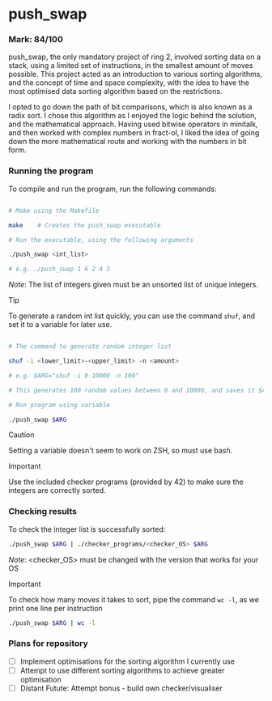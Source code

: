 # push_swap

### Mark: 84/100

push_swap, the only mandatory project of ring 2, involved sorting data on a stack, using a limited set of instructions, in the smallest amount of moves possible. This project acted as an introduction to various sorting algorithms, and the concept of time and space complexity, with the idea to have the most optimised data sorting algorithm based on the restrictions.

I opted to go down the path of bit comparisons, which is also known as a radix sort. I chose this algorithm as I enjoyed the logic behind the solution, and the mathematical approach. Having used bitwise operators in minitalk, and then worked with complex numbers in fract-ol, I liked the idea of going down the more mathematical route and working with the numbers in bit form.

### Running the program

To compile and run the program, run the following commands:

```bash

# Make using the Makefile

make	# Creates the push_swap executable

# Run the executable, using the following arguments

./push_swap <int_list>

# e.g. ./push_swap 1 6 2 4 3
```

_Note_: The list of integers given must be an unsorted list of unique integers.

> [!TIP]
> To generate a random int list quickly, you can use the command `shuf`, and set it to a variable for later use.

```bash

# The command to generate random integer list

shuf -i <lower_limit>-<upper_limit> -n <amount>

# e.g. $ARG="shuf -i 0-10000 -n 100"

# This generates 100 random values between 0 and 10000, and saves it $ARG

# Run program using variable

./push_swap $ARG
```

> [!CAUTION]
> Setting a variable doesn't seem to work on ZSH, so must use bash.

> [!IMPORTANT]
> Use the included checker programs (provided by 42) to make sure the integers are correctly sorted.

### Checking results

To check the integer list is successfully sorted:

```bash
./push_swap $ARG | ./checker_programs/<checker_OS> $ARG
```

_Note_: &lt;checker_OS&gt; must be changed with the version that works for your OS

> [!IMPORTANT]
> To check how many moves it takes to sort, pipe the command `wc -l`, as we print one line per instruction

```bash
./push_swap $ARG | wc -l
```

### Plans for repository

- [ ] Implement optimisations for the sorting algorithm I currently use
- [ ] Attempt to use different sorting algorithms to achieve greater optimisation
- [ ] Distant Futute: Attempt bonus - build own checker/visualiser
